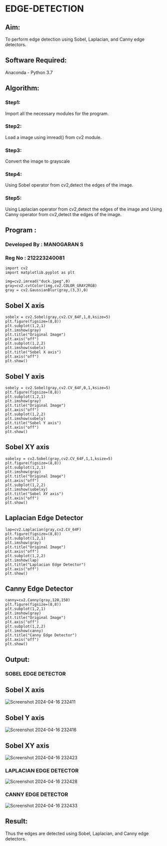 # EDGE-DETECTION
## Aim:
To perform edge detection using Sobel, Laplacian, and Canny edge detectors.

## Software Required:
Anaconda - Python 3.7

## Algorithm:
### Step1:
Import all the necessary modules for the program.

### Step2:
Load a image using imread() from cv2 module.

### Step3:
Convert the image to grayscale

### Step4:
Using Sobel operator from cv2,detect the edges of the image.

### Step5:

Using Laplacian operator from cv2,detect the edges of the image and Using Canny operator from cv2,detect the edges of the image.

## Program :
### Developed By : MANOGARAN S
### Reg No : 212223240081
```
import cv2
import matplotlib.pyplot as plt

img=cv2.imread("duck.jpeg",0)
gray=cv2.cvtColor(img,cv2.COLOR_GRAY2RGB)
gray = cv2.GaussianBlur(gray,(3,3),0)
```
## Sobel X axis
```
sobelx = cv2.Sobel(gray,cv2.CV_64F,1,0,ksize=5)
plt.figure(figsize=(8,8))
plt.subplot(1,2,1)
plt.imshow(gray)
plt.title("Original Image")
plt.axis("off")
plt.subplot(1,2,2)
plt.imshow(sobelx)
plt.title("Sobel X axis")
plt.axis("off")
plt.show()
```
## Sobel Y axis
```
sobely = cv2.Sobel(gray,cv2.CV_64F,0,1,ksize=5)
plt.figure(figsize=(8,8))
plt.subplot(1,2,1)
plt.imshow(gray)
plt.title("Original Image")
plt.axis("off")
plt.subplot(1,2,2)
plt.imshow(sobely)
plt.title("Sobel Y axis")
plt.axis("off")
plt.show()
```
## Sobel XY axis
```
sobelxy = cv2.Sobel(gray,cv2.CV_64F,1,1,ksize=5)
plt.figure(figsize=(8,8))
plt.subplot(1,2,1)
plt.imshow(gray)
plt.title("Original Image")
plt.axis("off")
plt.subplot(1,2,2)
plt.imshow(sobelxy)
plt.title("Sobel XY axis")
plt.axis("off")
plt.show()
```
## Laplacian Edge Detector
```
lap=cv2.Laplacian(gray,cv2.CV_64F)
plt.figure(figsize=(8,8))
plt.subplot(1,2,1)
plt.imshow(gray)
plt.title("Original Image")
plt.axis("off")
plt.subplot(1,2,2)
plt.imshow(lap)
plt.title("Laplacian Edge Detector")
plt.axis("off")
plt.show()
```
## Canny Edge Detector
```
canny=cv2.Canny(gray,120,150)
plt.figure(figsize=(8,8))
plt.subplot(1,2,1)
plt.imshow(gray)
plt.title("Original Image")
plt.axis("off")
plt.subplot(1,2,2)
plt.imshow(canny)
plt.title("Canny Edge Detector")
plt.axis("off")
plt.show()
```
## Output:
### SOBEL EDGE DETECTOR
## Sobel X axis
![Screenshot 2024-04-16 232411](https://github.com/manogarans/EDGE-DETECTION/assets/139331782/40aa66f0-aff1-4f6f-939b-9366d6fb066f)

## Sobel Y axis
 ![Screenshot 2024-04-16 232416](https://github.com/manogarans/EDGE-DETECTION/assets/139331782/11306113-dbe9-45a8-b978-b5f4d0c15a0f)

## Sobel XY axis
![Screenshot 2024-04-16 232423](https://github.com/manogarans/EDGE-DETECTION/assets/139331782/b72c2ccc-702a-4073-adfc-4cb672ceb092)


### LAPLACIAN EDGE DETECTOR
![Screenshot 2024-04-16 232428](https://github.com/manogarans/EDGE-DETECTION/assets/139331782/a7a6087b-9336-432d-af6c-6b8dec455e90)


### CANNY EDGE DETECTOR
![Screenshot 2024-04-16 232433](https://github.com/manogarans/EDGE-DETECTION/assets/139331782/8f744102-7534-4bcd-b265-26d22dc5a4ef)


## Result:
Thus the edges are detected using Sobel, Laplacian, and Canny edge detectors.
